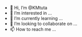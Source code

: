 - 👋 Hi, I’m @KMtuta
- 👀 I’m interested in ...
- 🌱 I’m currently learning ...
- 💞️ I’m looking to collaborate on ...
- 📫 How to reach me ...

<!---
KMtuta/KMtuta is a ✨ special ✨ repository because its `README.md` (this file) appears on your GitHub profile.
You can click the Preview link to take a look at your changes.
--->
